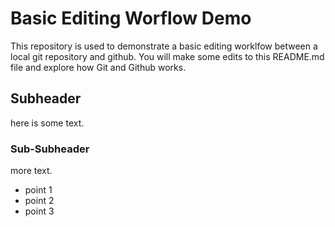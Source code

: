 # Basic Editing Worflow Demo
This repository is used to demonstrate a basic editing worklfow between a local git repository and github.  You will make some edits to this README.md file and explore how Git and Github works.

## Subheader 
here is some text.

### Sub-Subheader
more text.
* point 1
* point 2 
* point 3 
